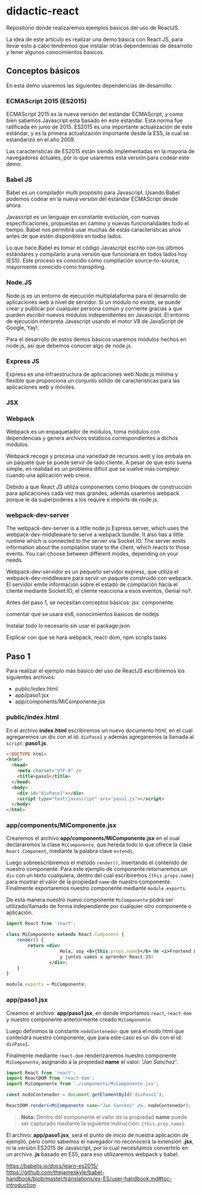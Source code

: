 # didactic-react

Repositorio donde realizaremos ejemplos básicos del uso de ReactJS.

La idea de este artículo es realizar una demo básica con React JS, para llevar esto a cabo tendremos que instalar otras dependencias de desarrollo y tener algunos conocimientos basicos.

## Conceptos básicos

En esta demo usaremos las siguientes dependencias de desarrollo:

### ECMAScript 2015 (ES2015)

ECMAScript 2015 es la nueva versión del estándar ECMAScript, y como bien sabemos Javascript esta basado en este estándar. Esta norma fue ratificada en junio de 2015. ES2015 es una importante actualización de este estándar, y es la primera actualización importante desde la ES5, la cual se estandarizó en el año 2009.

Las caracteristicas de ES2015 están siendo implementadas en la mayoría de navegadores actuales, por lo que usaremos esta versión para codear este demo.

### Babel JS

Babel es un compilador multi propósito para Javascript. Usando Babel podemos codear en la nueva versión del estándar ECMAScript desde ahora.

Javascript es un lenguaje en constante evolución, con nuevas especificaciones, propuestas en camino y nuevas funcionalidades todo el tiempo. Babel nos permitirá usar muchas de estás características años antes de que estén disponibles en todos lados.

Lo que hace Babel es tomar el código Javascript escrito con los últimos estándares y compilarlo a una versión que funcionará en todos lados hoy (ES5). Este proceso es conocido como compilación source-to-source, mayormente conocido como transpiling.

### Node.JS

Node.js es un entorno de ejecución multiplataforma para el desarrollo de aplicaciones web a nivel de servidor. Si un módulo no existe, se puede crear y publicar por cualquier persona común y corriente gracias a que pueden escribir nuevos módulos independientes en Javascript. El entorno de ejecución interpreta Javascript usando el motor V8 de JavaScript de Google, Yay!.

Para el desarrollo de estos demos básicos usaremos módulos hechos en node.js, así que debemos conocer algo de node.js.

### Express JS

Express es una infraestructura de aplicaciones web Node.js mínima y flexible que proporciona un conjunto sólido de características para las aplicaciones web y móviles.

### JSX


### Webpack

Webpack es un enpaquetador de módulos, toma módulos con dependencias y genera archivos estáticos correspondientes a dichos módulos.

Webpack recoge y procesa una variedad de recursos web y los embala en un paquete que se puede servir de lado cliente. A pesar de que esto suena simple, en realidad es un problema difícil que se vuelve más complejo cuando una aplicación web crece.

Debido a que React JS utiliza componentes como bloques de construcción para aplicaciones cada vez mas grandes, además usaremos webpack porque le da superpoderes a los require e imports de node.js.


### webpack-dev-server

The webpack-dev-server is a little node.js Express server, which uses the webpack-dev-middleware to serve a webpack bundle. It also has a little runtime which is connected to the server via Socket.IO. The server emits information about the compilation state to the client, which reacts to those events. You can choose between different modes, depending on your needs.

Webpack-dev-servidor es un pequeño servidor express, que utiliza el webpack-dev-middleware para servir un paquete construido con webpack. El servidor emite información sobre el estado de compilación hacia el cliente mediante Socket.IO, el cliente reacciona a esos eventos, Genial no?.


Antes del paso 1, se necesitan conceptos básicos:
jsx. componente.

comentar que se usara es6, conocimientos basicos de nodejs

Instalar todo lo necesario sin usar el package.json

Explicar con que se hará webpack, react-dom, npm scripts tasks

## Paso 1
Para realizar el ejemplo más básico del uso de ReactJS escribiremos los siguientes archivos:

- public/index.html
- app/paso1.jsx
- app/components/MiComponente.jsx

### public/index.html

En el archivo **index.html** escribiremos un nuevo documento html, en el cual agregaremos un div con el id:  `divPaso1` y además agregaremos la llamada al `script`: **paso1.js**.

```html
<!DOCTYPE html>
<html>
  <head>
    <meta charset="UTF-8" />
    <title>paso1</title>
  </head>
  <body>
    <div id="divPaso1"></div>
    <script type="text/javascript" src="paso1.js"></script>
  </body>
</html>
```

### app/components/MiComponente.jsx

Crearemos el archivo **app/components/MiComponente.jsx** en el cual declararemos la clase `MiComponente`, que hereda todo lo que ofrece la clase `React.Component`, mediante la palabra clave `extends`.

Luego sobreescribiremos el método `render()`, insertando el contenido de nuestro componente. Para este ejemplo de componente retornaremos un `div` con un texto cualquiera, dentro del cual escribiremos `{this.props.name}` para mostrar el valor de la propiedad `name` de nuestro componente. Finalmente exportaremos nuestro componente mediante `module.exports`.

De esta manera nuestro nuevo componente `MiComponente` podrá ser utilizado/llamado de forma independiente por cualquier otro componente o aplicación.

```jsx
import React from 'react';

class MiComponente extends React.Component {
    render() {
        return <div>
                    Hola, soy <b>{this.props.name}</b> de <i>Frontend Labs </i>
                    y juntos vamos a aprender React JS!
                </div>;
    }
}

module.exports = MiComponente;
```

### app/paso1.jsx

Creamos el archivo: **app/paso1.jsx**, en donde importamos `react`, `react-dom` y nuestro componente anteriormente creado `MiComponente`.

Luego definimos la constante `nodoContenedor` que será el nodo html que contendrá nuestro componente, que para este caso es un div con el id: `divPaso1`.

Finalmente mediante `react-dom` renderizaremos nuestro componente  `MiComponente`, asignando a la propiedad **name** el valor: *'Jan Sanchez'*.

```jsx
import React from 'react';
import ReactDOM from 'react-dom';
import MiComponente from './components/MiComponente.jsx';

const nodoContenedor = document.getElementById('divPaso1');

ReactDOM.render(<MiComponente name="Jan Sanchez" />, nodoContenedor);
```

> **Nota:**
Dentro del componente el valor de la propiedad **name** puede ser capturado mediante la siguiente instrucción: `{this.prop.name}`.

El archivo: **app/paso1.jsx**,  será el punto de inicio de nuestra aplicación de ejemplo, pero como sabemos el navegador no reconocerá la extensión **.jsx**, ni la versión ES2015 de Javascript, por lo cual necesitamos convertirlo en un archivo **.js** basado en ES5, para eso utilizaremos webpack y babel.



https://babeljs.io/docs/learn-es2015/
https://github.com/thejameskyle/babel-handbook/blob/master/translations/es-ES/user-handbook.md#toc-introduction
